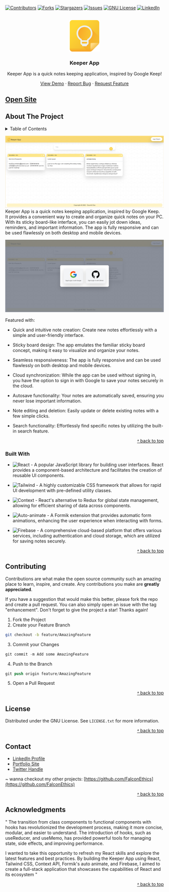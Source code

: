
<a name="readme-top"></a>
[![Contributors][contributors-shield]][contributors-url]
[![Forks][forks-shield]][forks-url]
[![Stargazers][stars-shield]][stars-url]
[![Issues][issues-shield]][issues-url]
[![GNU License][license-shield]][license-url]
[![LinkedIn][linkedin-shield]][linkedin-url]


<!-- PROJECT LOGO -->
<br />
<div align="center">
  <a href="https://github.com/FalconEthics/keeper-app">
    <img src="./logo.png" alt="Logo" width="100" height="100">
  </a>

  <h3 align="center">Keeper App</h3>

  <p align="center">
Keeper App is a quick notes keeping application, inspired by Google Keep!
  <p align="center">
    <a href="the-keeper-app-fe.firebaseapp.com/">View Demo</a>
    ·
    <a href="https://github.com/FalconEthics/keeper-app/issues">Report Bug</a>
    ·
    <a href="https://github.com/FalconEthics/keeper-app/issues">Request Feature</a>
  </p>
</div>

## <a href="the-keeper-app-fe.firebaseapp.com/">Open Site</a>



<!-- ABOUT THE PROJECT -->
## About The Project
<details>
  <summary>Table of Contents</summary>
  <ol>
    <li>
      <a href="#about-the-project">About The Project</a>
      <ul>
        <li><a href="#built-with">Built With</a></li>
      </ul>
    </li>
    <li><a href="#contributing">Contributing</a></li>
    <li><a href="#license">License</a></li>
    <li><a href="#contact">Contact</a></li>
    <li><a href="#acknowledgments">Acknowledgments</a></li>
  </ol>
</details>

[![Product Name Screen Shot][product-screenshot]](the-keeper-app-fe.firebaseapp.com/)
Keeper App is a quick notes keeping application, inspired by Google Keep. It provides a convenient way to create and organize quick notes on your PC. With its sticky board-like interface, you can easily jot down ideas, reminders, and important information. The app is fully responsive and can be used flawlessly on both desktop and mobile devices.

[![Product Name Screen Shot][product-screenshot2]](the-keeper-app-fe.firebaseapp.com/)

Featured with:

  - Quick and intuitive note creation: Create new notes effortlessly with a simple and user-friendly interface.

  - Sticky board design: The app emulates the familiar sticky board concept, making it easy to visualize and organize your notes.
    
  - Seamless responsiveness: The app is fully responsive and can be used flawlessly on both desktop and mobile devices.
    
  - Cloud synchronization: While the app can be used without signing in, you have the option to sign in with Google to save your notes securely in the cloud.
    
  - Autosave functionality: Your notes are automatically saved, ensuring you never lose important information.
    
  - Note editing and deletion: Easily update or delete existing notes with a few simple clicks.
    
  - Search functionality: Effortlessly find specific notes by utilizing the built-in search feature.

<p align="right"><a href="#readme-top">˄ back to top</a></p>



### Built With

  * ![React][React.com] - A popular JavaScript library for building user interfaces. React provides a component-based architecture and facilitates the creation of reusable UI components.
    
  * ![Tailwind][Tailwind.com] - A highly customizable CSS framework that allows for rapid UI development with pre-defined utility classes.
    
  * ![Context][Context.com] - React's alternative to Redux for global state management, allowing for efficient sharing of data across components.
    
  * ![Auto-animate][Auto-animate.com] - A Formik extension that provides automatic form animations, enhancing the user experience when interacting with forms.
    
  * ![Firebase][Firebase.com] - A comprehensive cloud-based platform that offers various services, including authentication and cloud storage, which are utilized for saving notes securely.

<p align="right"><a href="#readme-top">˄ back to top</a></p>

<!-- CONTRIBUTING -->
## Contributing

Contributions are what make the open source community such an amazing place to learn, inspire, and create. Any contributions you make are **greatly appreciated**.

If you have a suggestion that would make this better, please fork the repo and create a pull request. You can also simply open an issue with the tag "enhancement".
Don't forget to give the project a star! Thanks again!

1. Fork the Project
2. Create your Feature Branch 
 ```sh
git checkout -b feature/AmazingFeature
```
3. Commit your Changes 
```s
git commit -m Add some AmazingFeature
```
4. Push to the Branch 
```s
git push origin feature/AmazingFeature
```
5. Open a Pull Request
   
<p align="right"><a href="#readme-top">˄ back to top</a></p>

<!-- LICENSE -->
## License

Distributed under the GNU License. See `LICENSE.txt` for more information.

<p align="right"><a href="#readme-top">˄ back to top</a></p>



<!-- CONTACT -->
## Contact

<ul>
<li><a href="https://www.linkedin.com/in/soumik-das-profile/"> LinkedIn Profile</a></li>
<li><a href="https://www.soumik-das.com"> Portfolio Site</a></li>
<li><a href="https://twitter.com/Mr_Soumik_Das"> Twitter Handle</a></li>
</ul>

~ wanna checkout my other projects: [https://github.com/FalconEthics](https://github.com/FalconEthics)

<p align="right"><a href="#readme-top">˄ back to top</a></p>


## Acknowledgments

" The transition from class components to functional components with hooks has revolutionized the development process, making it more concise, modular, and easier to understand. The introduction of hooks, such as useReducer, and useMemo, has provided powerful tools for managing state, side effects, and improving performance.

I wanted to take this opportunity to refresh my React skills and explore the latest features and best practices. By building the Keeper App using React, Tailwind CSS, Context API, Formik's auto animate, and Firebase, I aimed to create a full-stack application that showcases the capabilities of React and its ecosystem "

<p align="right"><a href="#readme-top">˄ back to top</a></p>


<!-- MARKDOWN LINKS & IMAGES -->
<!-- https://www.markdownguide.org/basic-syntax/#reference-style-links -->
[contributors-shield]: https://img.shields.io/github/contributors/FalconEthics/OIRAM.svg?style=for-the-badge
[contributors-url]: https://github.com/FalconEthics/keeper-app/graphs/contributors
[forks-shield]: https://img.shields.io/github/forks/FalconEthics/OIRAM.svg?style=for-the-badge
[forks-url]: https://github.com/FalconEthics/keeper-app/network/members
[stars-shield]: https://img.shields.io/github/stars/FalconEthics/OIRAM.svg?style=for-the-badge
[stars-url]: https://github.com/FalconEthics/keeper-app/stargazers
[issues-shield]: https://img.shields.io/github/issues/FalconEthics/OIRAM.svg?style=for-the-badge

[issues-url]: https://github.com/FalconEthics/keeper-app/issues
[license-shield]: https://img.shields.io/github/license/FalconEthics/OIRAM.svg?style=for-the-badge

[license-url]: https://github.com/FalconEthics/keeper-app/blob/main/LICENSE
[linkedin-shield]: https://img.shields.io/badge/-LinkedIn-black.svg?style=for-the-badge&logo=linkedin&colorB=555

[linkedin-url]: https://www.linkedin.com/in/soumik-das-profile/

[product-screenshot]: ./screenshot1.png
[product-screenshot2]: ./screenshot2.png
[product-screenshot3]: ./screenshot3.png

[React.com]: https://img.shields.io/badge/React-0187ce?style=for-the-badge&logo=react&logoColor=white

[Tailwind.com]: https://img.shields.io/badge/tailwind_css-7df9ff?style=for-the-badge&logo=tailwindcss&logoColor=white

[Context.com]: https://img.shields.io/badge/Context_Api-733e98?style=for-the-badge&logo=redux&logoColor=white

[Auto-animate.com]: https://img.shields.io/badge/Auto_Animate-ff8241?style=for-the-badge&logo=framer&logoColor=white

[Firebase.com]: https://img.shields.io/badge/Firebase-e6e600?style=for-the-badge&logo=firebase&logoColor=white


